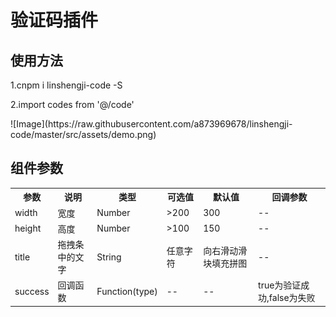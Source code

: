 # 验证码插件

## 使用方法
<div>
 <p>1.cnpm i linshengji-code -S</p >
 <p>2.import codes from '@/code'</p >
 <p><codes /></p >
  ![Image](https://raw.githubusercontent.com/a873969678/linshengji-code/master/src/assets/demo.png)
</div>

## 组件参数
<table>
  <tr>
    <th>参数</th>
    <th>说明</th>
    <th>类型</th>
    <th>可选值</th>
    <th>默认值</th>
    <th>回调参数</th>
  </tr>
  <tr>
    <td>width</th>
    <td>宽度</th>
    <td>Number</th>
    <td>>200</th>
    <td>300</th>
    <td>--</th>
  </tr>
  <tr>
    <td>height</th>
    <td>高度</th>
    <td>Number</th>
    <td>>100</th>
    <td>150</th>
    <td>--</th>
  </tr>
   <tr>
    <td>title</th>
    <td>拖拽条中的文字</th>
    <td>String</th>
    <td>任意字符</th>
    <td>向右滑动滑块填充拼图</th>
    <td>--</th>
  </tr>
  <tr>
    <td>success</th>
    <td>回调函数</th>
    <td>Function(type)</th>
    <td>--</th>
    <td>--</th>
    <td>true为验证成功,false为失败</th>
  </tr>
</table>
